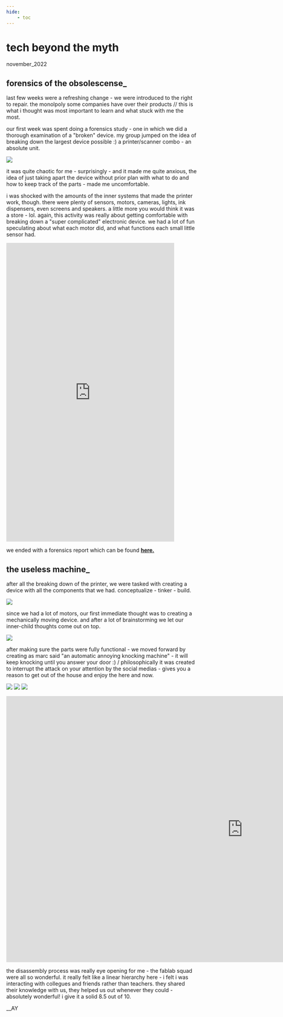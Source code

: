 ```yaml
---
hide:
    - toc
---
```


# tech beyond the myth
november_2022

## forensics of the obsolescense_

last few weeks were a refreshing change - we were introduced to the right to repair. the monolpoly some companies have over their products // this is what i thought was most important to learn and what stuck with me the most.

our first week was spent doing a forensics study - one in which we did a thorough examination of a "broken" device. my group jumped on the idea of breaking down the largest device possible :) a printer/scanner combo - an absolute unit.

![](../images/05_TBTM/IMG_4888.jpg)

it was quite chaotic for me - surprisingly - and it made me quite anxious, the idea of just taking apart the device without prior plan with what to do and how to keep track of the parts - made me uncomfortable. 

i was shocked with the amounts of the inner systems that made the printer work, though. there were plenty of sensors, motors, cameras, lights, ink dispensers, even screens and speakers. a little more you would think it was a store - lol. again, this activity was really about getting comfortable with breaking down a "super complicated" electronic device. we had a lot of fun speculating about what each motor did, and what functions each small little sensor had.

<iframe width="444" height="789" src="https://www.youtube.com/embed/R2PLgbrroc8" title="powered motor" frameborder="0" allow="accelerometer; autoplay; clipboard-write; encrypted-media; gyroscope; picture-in-picture" allowfullscreen></iframe>

we ended with a forensics report which can be found **[here.](https://hackmd.io/IFpmoizIRRygTzq2N4Cxwg?view)**

## the useless machine_

after all the breaking down of the printer, we were tasked with creating a device with all the components that we had. conceptualize - tinker - build.

![](../images/05_TBTM/Page1.jpg)

since we had a lot of motors, our first immediate thought was to creating a mechanically moving device. and after a lot of brainstorming we let our inner-child thoughts come out on top.

![](../images/05_TBTM/Page2.jpg)

after making sure the parts were fully functional - we moved forward by creating as marc said "an automatic annoying knocking machine" - it will keep knocking until you answer your door :) / philosophically it was created to interrupt the attack on your attention by the social medias - gives you a reason to get out of the house and enjoy the here and now.

![](../images/05_TBTM/sketch.png)
![](../images/05_TBTM/circuit.png)
![](../images/05_TBTM/UselessMachine2.png)

<iframe width="1250" height="703" src="https://www.youtube.com/embed/1F_JKIxENr4" title="221118_Useless-Machine_KnockKnock" frameborder="0" allow="accelerometer; autoplay; clipboard-write; encrypted-media; gyroscope; picture-in-picture" allowfullscreen></iframe>

the disassembly process was really eye opening for me - the fablab squad were all so wonderful. it really felt like a linear hierarchy here - i felt i was interacting with collegues and friends rather than teachers. they shared their knowledge with us, they helped us out whenever they could - absolutely wonderful! i give it a solid 8.5 out of 10. 

__AY